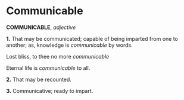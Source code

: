 # Communicable

**COMMUNICABLE**, _adjective_

**1.** That may be communicated; capable of being imparted from one to another; as, knowledge is _communicable_ by words.

Lost bliss, to thee no more _communicable_

Eternal life is _communicable_ to all.

**2.** That may be recounted.

**3.** Communicative; ready to impart.